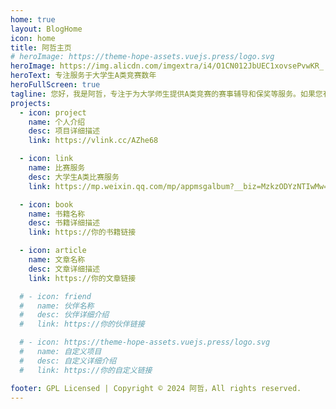 ```yaml
---
home: true
layout: BlogHome
icon: home
title: 阿哲主页
# heroImage: https://theme-hope-assets.vuejs.press/logo.svg
heroImage: https://img.alicdn.com/imgextra/i4/O1CN012JbUEC1xovsePvwKR_!!6000000006491-2-tps-2560-2560.png
heroText: 专注服务于大学生A类竞赛数年
heroFullScreen: true
tagline: 您好，我是阿哲，专注于为大学师生提供A类竞赛的赛事辅导和保奖等服务。如果您有相关需求，欢迎与我联系。期待与您合作，共同实现目标！
projects:
  - icon: project
    name: 个人介绍
    desc: 项目详细描述
    link: https://vlink.cc/AZhe68

  - icon: link
    name: 比赛服务
    desc: 大学生A类比赛服务
    link: https://mp.weixin.qq.com/mp/appmsgalbum?__biz=MzkzODYzNTIwMw==&action=getalbum&album_id=3680378785809055752#wechat_redirect

  - icon: book
    name: 书籍名称
    desc: 书籍详细描述
    link: https://你的书籍链接

  - icon: article
    name: 文章名称
    desc: 文章详细描述
    link: https://你的文章链接

  # - icon: friend
  #   name: 伙伴名称
  #   desc: 伙伴详细介绍
  #   link: https://你的伙伴链接

  # - icon: https://theme-hope-assets.vuejs.press/logo.svg
  #   name: 自定义项目
  #   desc: 自定义详细介绍
  #   link: https://你的自定义链接

footer: GPL Licensed | Copyright © 2024 阿哲，All rights reserved.
---
```

<!-- 
这是一个博客主页的案例。

要使用此布局，你应该在页面前端设置 `layout: BlogHome` 和 `home: true`。 -->

<!-- 相关配置文档请见 [博客主页](https://theme-hope.vuejs.press/zh/guide/blog/home.html)。 -->
